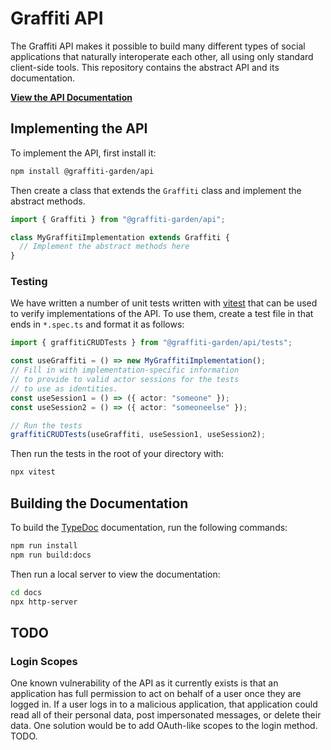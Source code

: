 # Graffiti API

The Graffiti API makes it possible to build many different types of social applications
that naturally interoperate each other, all using only standard client-side tools.
This repository contains the abstract API and its documentation.

[**View the API Documentation**](https://api.graffiti.garden/classes/Graffiti.html)

## Implementing the API

To implement the API, first install it:

```bash
npm install @graffiti-garden/api
```

Then create a class that extends the `Graffiti` class and implement the abstract methods.

```typescript
import { Graffiti } from "@graffiti-garden/api";

class MyGraffitiImplementation extends Graffiti {
  // Implement the abstract methods here
}
```

### Testing

We have written a number of unit tests written with [vitest](https://vitest.dev/)
that can be used to verify implementations of the API.
To use them, create a test file in that ends in `*.spec.ts` and format it as follows:

```typescript
import { graffitiCRUDTests } from "@graffiti-garden/api/tests";

const useGraffiti = () => new MyGraffitiImplementation();
// Fill in with implementation-specific information
// to provide to valid actor sessions for the tests
// to use as identities.
const useSession1 = () => ({ actor: "someone" });
const useSession2 = () => ({ actor: "someoneelse" });

// Run the tests
graffitiCRUDTests(useGraffiti, useSession1, useSession2);
```

Then run the tests in the root of your directory with:

```bash
npx vitest
```

## Building the Documentation

To build the [TypeDoc](https://typedoc.org/) documentation, run the following commands:

```bash
npm run install
npm run build:docs
```

Then run a local server to view the documentation:

```bash
cd docs
npx http-server
```

## TODO

### Login Scopes

One known vulnerability of the API as it currently exists is that an application has full permission to act on behalf of a user once they are logged in. If a user logs in to a malicious application, that application could read all of their personal data, post impersonated messages, or delete their data. One solution would be to add OAuth-like scopes to the login method.
TODO.
